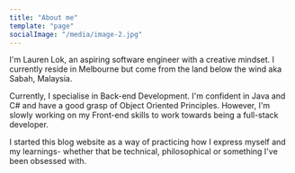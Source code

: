```yaml
---
title: "About me"
template: "page"
socialImage: "/media/image-2.jpg"
---
```


I'm Lauren Lok, an aspiring software engineer with a creative mindset. I currently reside in Melbourne but come from the land below the wind aka Sabah, Malaysia. 

Currently, I specialise in Back-end Development. I'm confident in Java and C# and have a good grasp of Object Oriented Principles. However, I'm slowly working on my Front-end skills to work towards being a full-stack developer.

I started this blog website as a way of practicing how I express myself and my learnings- whether that be technical, philosophical or something I've been obsessed with.

